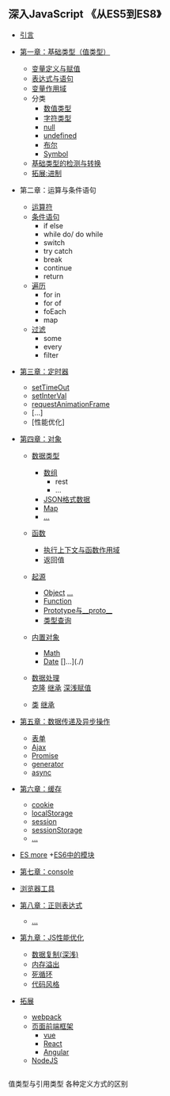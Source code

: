 ## 深入JavaScript 《从ES5到ES8》

* [引言](./)
* [第一章：基础类型（值类型）](./files/0100_基础类型.md)
   + [变量定义与赋值](./files/0101_变量定义与赋值.md) 
   + [表达式与语句](./files/0102_表达式与语句.md)
   + [变量作用域](./files/0103_变量作用域.md)
   + 分类
      * [数值类型](./files/010401_值类型.md)
      * [字符类型](./files/010402_字符类型.md)
      * [null](./files/010403_空类型与未定义类型.md)
      * [undefined](./files/010403_空类型与未定义类型.md)
      * [布尔](./files/010403_空类型与未定义类型.md)
      * [Symbol](./files/010404_Symbol.md)
    + [基础类型的检测与转换](./files/0105_基础类型的检测与转换.md)
    + [拓展:进制](./files/010405_进制.md)

* 第二章：运算与条件语句
    + [运算符](./files/0201_运算符.md)
    + [条件语句](./files/0202_条件语句.md)
      * if else
      * while do/ do while
      * switch
      * try catch
      * break
      * continue
      * return
    + [遍历](./files/0203_遍历.md)
      * for in
      * for of
      * foEach
      * map
    + [过滤](./files/0204_过滤.md)
      * some
      * every
      * filter
    

* [第三章：定时器](./)  
    + [setTimeOut](./)
    + [setInterVal](./)
    + [requestAnimationFrame](./)
    + [...]
    + [性能优化]      

* [第四章：对象](./)
    + [数据类型](./)
      * [数组](./)
        + rest
        + ... 
      * [JSON格式数据](./)
      * [Map](./)
      * [...](./)

    + [函数](./)  
      * [执行上下文与函数作用域](./)
      * 返回值
    + [起源](./)
      * [Object](./)
        [...](./)
      * [Function](./)
      * [Prototype与__proto__](./)
      * [类型查询](./)  
    + [内置对象](./)
      * [Math](./)
      * [Date](./)
        []...](./)
    + [数据处理](./)   
      [克隆](./)
      [继承](./) 
      [深浅赋值](./)
    + [类](./)
      [继承](./)

* [第五章：数据传递及异步操作](./)
   + [表单](./)
   + [Ajax](./)
   + [Promise](./)
   + [generator](./)
   + [async](./)

* [第六章：缓存](./)
   + [cookie](./)
   + [localStorage](./) 
   + [session](./) 
   + [sessionStorage](./)   
   + [...](./)   

* [ES more](./)
  +[ES6中的模块](./)

* [第七章：console](./)

* [浏览器工具](./)

* [第八章：正则表达式](./)
   + [...](./)

* [第九章：JS性能优化](./)
  * [数据复制(深浅)](./)
  * [内存溢出](./)
  * [死循环](./)
  * [代码风格](./)

* [拓展](./)
  + [webpack](./)
  + [页面前端框架](./)
     * [vue](./)
     * [React](./)
     * [Angular](./)
  + [NodeJS](./)



  ```
值类型与引用类型
各种定义方式的区别
  ```




